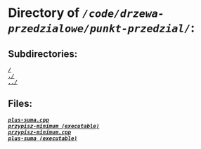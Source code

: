 # Directory of *`/code/drzewa-przedzialowe/punkt-przedzial/`*:
## Subdirectories:
[***`/`***](/)\
[***`./`***](./)\
[***`../`***](../)
## Files:
[***`plus-suma.cpp`***](plus-suma.cpp)\
[***`przypisz-minimum (executable)`***](przypisz-minimum)\
[***`przypisz-minimum.cpp`***](przypisz-minimum.cpp)\
[***`plus-suma (executable)`***](plus-suma)
